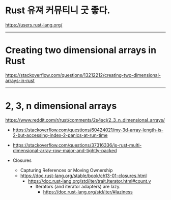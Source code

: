 # Rust 유져 커뮤티니 굿 좋다.

https://users.rust-lang.org/

<hr>

# Creating two dimensional arrays in Rust

https://stackoverflow.com/questions/13212212/creating-two-dimensional-arrays-in-rust

<hr>

# 2, 3, n dimensional arrays  

https://www.reddit.com/r/rust/comments/2s4scj/2_3_n_dimensional_arrays/

- https://stackoverflow.com/questions/60424021/my-3d-array-length-is-2-but-accessing-index-2-panics-at-run-time

- https://stackoverflow.com/questions/37316336/is-rust-multi-dimensional-array-row-major-and-tightly-packed



- Closures
  - Capturing References or Moving Ownership
  - https://doc.rust-lang.org/stable/book/ch13-01-closures.html
    - https://doc.rust-lang.org/std/iter/trait.Iterator.html#count.v
      - Iterators (and iterator adapters) are lazy. 
        - https://doc.rust-lang.org/std/iter/#laziness
